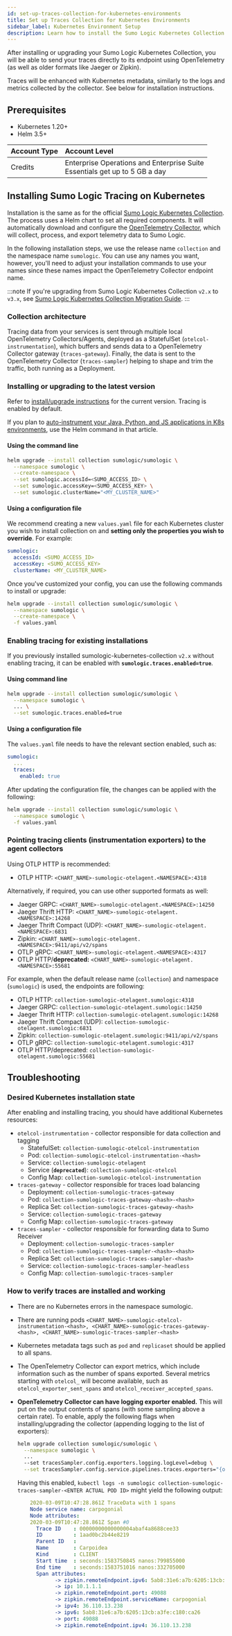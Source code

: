 ```yaml
---
id: set-up-traces-collection-for-kubernetes-environments
title: Set up Traces Collection for Kubernetes Environments
sidebar_label: Kubernetes Environment Setup
description: Learn how to install the Sumo Logic Kubernetes Collection and send enhanced traces using OpenTelemetry.
---
```


After installing or upgrading your Sumo Logic Kubernetes Collection, you will be able to send your traces directly to its endpoint using OpenTelemetry (as well as older formats like Jaeger or Zipkin).

Traces will be enhanced with Kubernetes metadata, similarly to the logs and metrics collected by the collector. See below for installation instructions.

## Prerequisites

* Kubernetes 1.20+
* Helm 3.5+

| Account Type | Account Level         |
|:--------------|:--------------------------|
| Credits    | Enterprise Operations and Enterprise Suite<br/>Essentials get up to 5 GB a day |

## Installing Sumo Logic Tracing on Kubernetes

Installation is the same as for the official [Sumo Logic Kubernetes Collection](https://github.com/SumoLogic/sumologic-kubernetes-collection). The process uses a Helm chart to set all required components. It will automatically download and configure the [OpenTelemetry Collector](https://github.com/SumoLogic/sumologic-otel-collector), which will collect, process, and export telemetry data to Sumo Logic.

In the following installation steps, we use the release name `collection` and the namespace name `sumologic`. You can use any names you want, however, you'll need to adjust your installation commands to use your names since these names impact the OpenTelemetry Collector endpoint name.

:::note
 If you're upgrading from Sumo Logic Kubernetes Collection `v2.x` to `v3.x`, see [Sumo Logic Kubernetes Collection Migration Guide](https://github.com/SumoLogic/sumologic-kubernetes-collection/blob/main/docs/v3-migration-doc.md).
:::

### Collection architecture

Tracing data from your services is sent through multiple local OpenTelemetry Collectors/Agents, deployed as a StatefulSet (`otelcol-instrumentation`), which buffers and sends data to a OpenTelemetry Collector gateway (`traces-gateway`). Finally, the data is sent to the OpenTelemetry Collector (`traces-sampler`) helping to shape and trim the traffic, both running as a Deployment.

### Installing or upgrading to the latest version

Refer to [install/upgrade instructions](https://github.com/SumoLogic/sumologic-kubernetes-collection/blob/v3.0.0/docs/installation.md) for the current version. Tracing is enabled by default.

If you plan to [auto-instrument your Java, Python, and JS applications in K8s environments](docs/apm/traces/get-started-transaction-tracing/opentelemetry-instrumentation/kubernetes.md), use the Helm command in that article.

#### Using the command line

```bash
helm upgrade --install collection sumologic/sumologic \
  --namespace sumologic \
  --create-namespace \
  --set sumologic.accessId=<SUMO_ACCESS_ID> \
  --set sumologic.accessKey=<SUMO_ACCESS_KEY> \
  --set sumologic.clusterName="<MY_CLUSTER_NAME>"
```

#### Using a configuration file

We recommend creating a new `values.yaml` file for each Kubernetes cluster you wish to install collection on and **setting only the properties you wish to override**. For example:

```yaml
sumologic:
  accessId: <SUMO_ACCESS_ID>
  accessKey: <SUMO_ACCESS_KEY>
  clusterName: <MY_CLUSTER_NAME>
```

Once you've customized your config, you can use the following commands to install or upgrade:

```bash
helm upgrade --install collection sumologic/sumologic \
  --namespace sumologic \
  --create-namespace \
  -f values.yaml
```

### Enabling tracing for existing installations

If you previously installed sumologic-kubernetes-collection `v2.x` without enabling tracing, it can be enabled with **`sumologic.traces.enabled=true`**.

#### Using command line

```bash
helm upgrade --install collection sumologic/sumologic \
  --namespace sumologic \
  ... \
  --set sumologic.traces.enabled=true
```

#### Using a configuration file

The `values.yaml` file needs to have the relevant section enabled, such as:

```yaml
sumologic:
  ...
  traces:
    enabled: true
```

After updating the configuration file, the changes can be applied with the following:

```bash
helm upgrade --install collection sumologic/sumologic \
  --namespace sumologic \
  -f values.yaml
```

### Pointing tracing clients (instrumentation exporters) to the agent collectors

Using OTLP HTTP is recommended:

* OTLP HTTP: `<CHART_NAME>-sumologic-otelagent.<NAMESPACE>:4318`

Alternatively, if required, you can use other supported formats as well:

* Jaeger GRPC: `<CHART_NAME>-sumologic-otelagent.<NAMESPACE>:14250`
* Jaeger Thrift HTTP: `<CHART_NAME>-sumologic-otelagent.<NAMESPACE>:14268`
* Jaeger Thrift Compact (UDP): `<CHART_NAME>-sumologic-otelagent.<NAMESPACE>:6831`
* Zipkin: `<CHART_NAME>-sumologic-otelagent.<NAMESPACE>:9411/api/v2/spans`
* OTLP gRPC: `<CHART_NAME>-sumologic-otelagent.<NAMESPACE>:4317`
* OTLP HTTP/**deprecated:** `<CHART_NAME>-sumologic-otelagent.<NAMESPACE>:55681`

For example, when the default release name (`collection`) and namespace (`sumologic`) is used, the endpoints are following:

* OTLP HTTP: `collection-sumologic-otelagent.sumologic:4318`
* Jaeger GRPC: `collection-sumologic-otelagent.sumologic:14250`
* Jaeger Thrift HTTP: `collection-sumologic-otelagent.sumologic:14268`
* Jaeger Thrift Compact (UDP): `collection-sumologic-otelagent.sumologic:6831`
* Zipkin: `collection-sumologic-otelagent.sumologic:9411/api/v2/spans`
* OTLP gRPC: `collection-sumologic-otelagent.sumologic:4317`
* OTLP HTTP/deprecated: `collection-sumologic-otelagent.sumologic:55681`

## Troubleshooting

### Desired Kubernetes installation state

After enabling and installing tracing, you should have additional Kubernetes resources:

* `otelcol-instrumentation` - collector responsible for data collection and tagging
  * StatefulSet: `collection-sumologic-otelcol-instrumentation`
  * Pod: `collection-sumologic-otelcol-instrumentation-<hash>`
  * Service: `collection-sumologic-otelagent`
  * Service (**`deprecated`**): `collection-sumologic-otelcol`
  * Config Map: `collection-sumologic-otelcol-instrumentation`
* `traces-gateway` - collector responsible for traces load balancing
  * Deployment: `collection-sumologic-traces-gateway`
  * Pod: `collection-sumologic-traces-gateway-<hash>-<hash>`
  * Replica Set: `collection-sumologic-traces-gateway-<hash>`
  * Service: `collection-sumologic-traces-gateway`
  * Config Map: `collection-sumologic-traces-gateway`
* `traces-sampler` - collector responsible for forwarding data to Sumo Receiver
  * Deployment: `collection-sumologic-traces-sampler`
  * Pod: `collection-sumologic-traces-sampler-<hash>-<hash>`
  * Replica Set: `collection-sumologic-traces-sampler-<hash>`
  * Service: `collection-sumologic-traces-sampler-headless`
  * Config Map: `collection-sumologic-traces-sampler`

### How to verify traces are installed and working

* There are no Kubernetes errors in the namespace sumologic.
* There are running pods `<CHART_NAME>-sumologic-otelcol-instrumentation-<hash>, <CHART_NAME>-sumologic-traces-gateway-<hash>, <CHART_NAME>-sumologic-traces-sampler-<hash>`
* Kubernetes metadata tags such as `pod` and `replicaset` should be applied to all spans.
* The OpenTelemetry Collector can export metrics, which include information such as the number of spans exported. Several metrics starting with `otelcol_` will become available, such as `otelcol_exporter_sent_spans` and `otelcol_receiver_accepted_spans`.
* **OpenTelemetry Collector can have logging exporter enabled.** This will put on the output contents of spans (with some sampling above a certain rate). To enable, apply the following flags when installing/upgrading the collector (appending logging to the list of exporters):

    ```bash
    helm upgrade collection sumologic/sumologic \
      --namespace sumologic \
      ...
      --set tracesSampler.config.exporters.logging.logLevel=debug \
      --set tracesSampler.config.service.pipelines.traces.exporters="{otlphttp,logging}"
    ```

  Having this enabled, `kubectl logs -n sumologic collection-sumologic-traces-sampler-<ENTER ACTUAL POD ID>` might yield the following output:

  ```yaml
      2020-03-09T10:47:28.861Z TraceData with 1 spans
      Node service name: carpogonial
      Node attributes:
      2020-03-09T10:47:28.861Z Span #0
        Trace ID    : 00000000000000004abaf4a8688cee33
        ID          : 1aad0bc2b44e8219
        Parent ID   :
        Name        : Carpoidea
        Kind        : CLIENT
        Start time  : seconds:1583750845 nanos:799855000
        End time    : seconds:1583751016 nanos:332705000
        Span attributes:
              -> zipkin.remoteEndpoint.ipv6: 5ab8:31e6:a7b:6205:13cb:a3fe:c180:ca26
              -> ip: 10.1.1.1
              -> zipkin.remoteEndpoint.port: 49088
              -> zipkin.remoteEndpoint.serviceName: carpogonial
              -> ipv4: 36.110.13.238
              -> ipv6: 5ab8:31e6:a7b:6205:13cb:a3fe:c180:ca26
              -> port: 49088
              -> zipkin.remoteEndpoint.ipv4: 36.110.13.238
  ```
